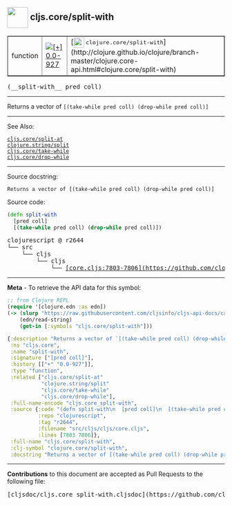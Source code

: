 ## <img width="48px" valign="middle" src="http://i.imgur.com/Hi20huC.png"> cljs.core/split-with

 <table border="1">
<tr>

<td>function</td>
<td><a href="https://github.com/cljsinfo/cljs-api-docs/tree/0.0-927"><img valign="middle" alt="[+] 0.0-927" src="https://img.shields.io/badge/+-0.0--927-lightgrey.svg"></a> </td>
<td>
[<img height="24px" valign="middle" src="http://i.imgur.com/1GjPKvB.png"> <samp>clojure.core/split-with</samp>](http://clojure.github.io/clojure/branch-master/clojure.core-api.html#clojure.core/split-with)
</td>
</tr>
</table>

 <samp>
(__split-with__ pred coll)<br>
</samp>

---

Returns a vector of `[(take-while pred coll) (drop-while pred coll)]`

---


See Also:

[`cljs.core/split-at`](cljs.core_split-at.md)<br>
[`clojure.string/split`](clojure.string_split.md)<br>
[`cljs.core/take-while`](cljs.core_take-while.md)<br>
[`cljs.core/drop-while`](cljs.core_drop-while.md)<br>

---

Source docstring:

```
Returns a vector of [(take-while pred coll) (drop-while pred coll)]
```

Source code:

```clj
(defn split-with
  [pred coll]
  [(take-while pred coll) (drop-while pred coll)])
```

 <pre>
clojurescript @ r2644
└── src
    └── cljs
        └── cljs
            └── <ins>[core.cljs:7803-7806](https://github.com/clojure/clojurescript/blob/r2644/src/cljs/cljs/core.cljs#L7803-L7806)</ins>
</pre>


---

__Meta__ - To retrieve the API data for this symbol:

```clj
;; from Clojure REPL
(require '[clojure.edn :as edn])
(-> (slurp "https://raw.githubusercontent.com/cljsinfo/cljs-api-docs/catalog/cljs-api.edn")
    (edn/read-string)
    (get-in [:symbols "cljs.core/split-with"]))
```

```clj
{:description "Returns a vector of `[(take-while pred coll) (drop-while pred coll)]`",
 :ns "cljs.core",
 :name "split-with",
 :signature ["[pred coll]"],
 :history [["+" "0.0-927"]],
 :type "function",
 :related ["cljs.core/split-at"
           "clojure.string/split"
           "cljs.core/take-while"
           "cljs.core/drop-while"],
 :full-name-encode "cljs.core_split-with",
 :source {:code "(defn split-with\n  [pred coll]\n  [(take-while pred coll) (drop-while pred coll)])",
          :repo "clojurescript",
          :tag "r2644",
          :filename "src/cljs/cljs/core.cljs",
          :lines [7803 7806]},
 :full-name "cljs.core/split-with",
 :clj-symbol "clojure.core/split-with",
 :docstring "Returns a vector of [(take-while pred coll) (drop-while pred coll)]"}

```

---

__Contributions__ to this document are accepted as Pull Requests to the following file:

 <pre>
[cljsdoc/cljs.core_split-with.cljsdoc](https://github.com/cljsinfo/cljs-api-docs/blob/master/cljsdoc/cljs.core_split-with.cljsdoc)
</pre>

